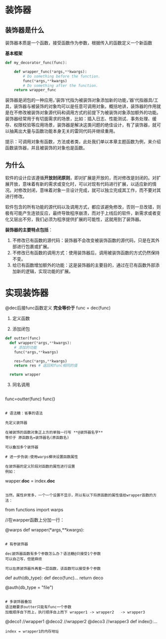 # 装饰器

## 装饰器是什么

装饰器本质是一个函数，接受函数作为参数，根据传入的函数定义一个新函数

**基本框架**
``` python
def my_decorator_func(func):

    def wrapper_func(*args,**kwargs):
        # Do something before the function.
        func(*args,**kwargs)
        # Do something after the function.
    return wrapper_func

```

装饰器是闭包的一种应用，’装饰’代指为被装饰对象添加新的功能，’器’代指器具/工具，装饰器与被装饰的对象均可以是任意可调用对象。概括地讲，装饰器的作用就是在不修改被装饰对象源代码和调用方式的前提下为被装饰对象添加额外的功能。装饰器经常用于有切面需求的场景，比如：插入日志、性能测试、事务处理、缓存、权限校验等应用场景，装饰器是解决这类问题的绝佳设计，有了装饰器，就可以抽离出大量与函数功能本身无关的雷同代码并继续重用。

提示：可调用对象有函数，方法或者类，此处我们单以本章主题函数为例，来介绍函数装饰器，并且被装饰的对象也是函数。

## 为什么

软件的设计应该遵循**开放封闭原则**，即对扩展是开放的，而对修改是封闭的。对扩展开放，意味着有新的需求或变化时，可以对现有代码进行扩展，以适应新的情况。对修改封闭，意味着对象一旦设计完成，就可以独立完成其工作，而不要对其进行修改。

软件包含的所有功能的源代码以及调用方式，都应该避免修改，否则一旦改错，则极有可能产生连锁反应，最终导致程序崩溃，而对于上线后的软件，新需求或者变化又层出不穷，我们必须为程序提供扩展的可能性，这就用到了装饰器。

**装饰器的主要特点包括**：

1. 不修改已有函数的源代码：装饰器不会改变被装饰函数的源代码，只是在其外部进行包裹或扩展。
2. 不修改已有函数的调用方式：使用装饰器后，调用被装饰函数的方式仍然保持不变。
3. 给已有函数增加额外的功能：这是装饰器的主要目的，通过在已有函数外部添加新的逻辑，实现功能的扩展。

# 实现装饰器

@dec后接func函数定义 **完全等价于** func = dec(func)

1. 定义函数

2. 添加闭包
   
  ```PYTHON
  def outter(func)
    def wrapper(*args,**kwargs):
      # 添加的功能
      func(*args,**kwargs)

      res=func(*args,**kwargs)
      return res # 返回和func相同的值

    return wrapper
  ```

3. 同名调用
   ```
  func=outter(func)
  func()

   ```

# 语法糖：省事的语法

先定义装饰器

在被装饰的函数对象正上方的单独一行写 **@装饰器名字**
等价于 原函数名=装饰器名(原函数名)

可以叠加多个装饰器

# 进一步伪装:使用warps模块设置函数属性

在装饰器的定义阶段对函数的属性进行设置
例如：

```
wapper.__doc__ = index.__doc__
```

当然，属性非常多，一个一个设置不显示，所以有以下将原函数的属性值给wrapper函数的方法：

```
from functions import warps

//在warpper函数上分加一行：

@warps
  def wrapper(*args,**kwargs):

```

# 有参装饰器

dec装饰器函数有多个参数怎么办？语法糖@只接受1个参数
可以自己写，但是麻烦

可以在原装饰器外再套一层函数，该函数可以接受多个参数

```
def auth(db_type):
  def deco(func)...
  return deco

@auth(db_type = "file")

```

# 多装饰器叠加
语法糖要求outter只能有func一个参数
加载顺序自下而上，执行顺序自上而下 wrapper1 -> wrapper2   -> wrapper3

```
@deco1 //wrapper1
@deco2 //wrapper2
@deco3 //wrapper3
def index():...

```
index = wrapper1的内存地址
